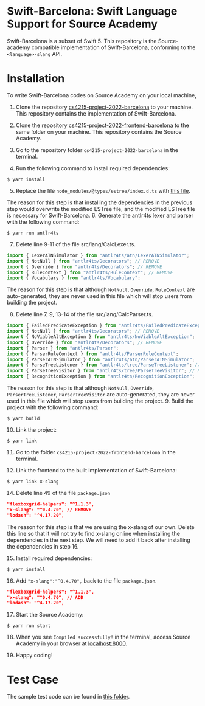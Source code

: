 # Swift-Barcelona: Swift Language Support for Source Academy
Swift-Barcelona is a subset of Swift 5. This repository is the Source-academy compatible implementation of Swift-Barcelona, conforming to the `<language>-slang` API.

Installation
=====

To write Swift-Barcelona codes on Source Academy on your local machine,

1. Clone the repository [cs4215-project-2022-barcelona](https://github.com/nus-cs4215/cs4215-project-2022-barcelona) to your machine. This
repository contains the implementation of Swift-Barcelona.

2. Clone the repository [cs4215-project-2022-frontend-barcelona](https://github.com/nus-cs4215/cs4215-project-2022-frontend-barcelona) to the same
folder on your machine. This repository contains the Source Academy.
1. Go to the repository folder `cs4215-project-2022-barcelona` in the terminal.
2. Run the following command to install required dependencies:
``` {.}
$ yarn install
```
5. Replace the file `node_modules/@types/estree/index.d.ts` with [this file](https://github.com/nus-cs4215/cs4215-project-2022-barcelona/blob/master/node_modules/%40types/estree/index.d.ts).

The reason for this step is that installing the dependencies in the previous
step would overwrite the modified ESTree file, and the modified ESTree file is
necessary for Swift-Barcelona.
6. Generate the antlr4ts lexer and parser with the following command:
``` {.}
$ yarn run antlr4ts
```
7. Delete line 9-11 of the file src/lang/CalcLexer.ts.
``` typescript
import { LexerATNSimulator } from "antlr4ts/atn/LexerATNSimulator";
import { NotNull } from "antlr4ts/Decorators"; // REMOVE
import { Override } from "antlr4ts/Decorators"; // REMOVE
import { RuleContext } from "antlr4ts/RuleContext"; // REMOVE
import { Vocabulary } from "antlr4ts/Vocabulary";
```

The reason for this step is that although `NotNull`, `Override`, `RuleContext` are auto-generated, they are never used in this file which will stop users from building the project.

8. Delete line 7, 9, 13-14 of the file src/lang/CalcParser.ts.
``` typescript
import { FailedPredicateException } from "antlr4ts/FailedPredicateException";
import { NotNull } from "antlr4ts/Decorators"; // REMOVE
import { NoViableAltException } from "antlr4ts/NoViableAltException";
import { Override } from "antlr4ts/Decorators"; // REMOVE
import { Parser } from "antlr4ts/Parser";
import { ParserRuleContext } from "antlr4ts/ParserRuleContext";
import { ParserATNSimulator } from "antlr4ts/atn/ParserATNSimulator";
import { ParseTreeListener } from "antlr4ts/tree/ParseTreeListener"; // REMOVE
import { ParseTreeVisitor } from "antlr4ts/tree/ParseTreeVisitor"; // REMOVE
import { RecognitionException } from "antlr4ts/RecognitionException";
```

The reason for this step is that although `NotNull`, `Override`,
`ParserTreeListener`, `ParserTreeVisitor` are auto-generated, they are
never used in this file which will stop users from building the project.
9. Build the project with the following command:
```{.}
$ yarn build
```
10.  Link the project:
```{.}
$ yarn link
```
11. Go to the folder `cs4215-project-2022-frontend-barcelona` in the terminal.
    
13. Link the frontend to the built implementation of Swift-Barcelona:
```{.}
$ yarn link x-slang
```
14.  Delete line 49 of the file `package.json`
```json
"flexboxgrid-helpers": "^1.1.3",
"x-slang": "^0.4.70", // REMOVE
"lodash": "^4.17.20",
```

The reason for this step is that we are using the x-slang of our own. Delete
this line so that it will not try to find x-slang online when installing the
dependencies in the next step. We will need to add it back after installing the dependencies in step 16.

15.  Install required dependencies:
```{.}
$ yarn install
```
16. Add
`"x-slang":"^0.4.70",`
back to the file `package.json`.
```json
"flexboxgrid-helpers": "^1.1.3",
"x-slang": "^0.4.70", // ADD
"lodash": "^4.17.20",
```

17. Start the Source Academy:
```{.}
$ yarn run start
```
18. When you see `Compiled successfully!` in the terminal, access Source
Academy in your browser at [localhost:8000](http://localhost:8000).

19. Happy coding!

Test Case
=====
The sample test code can be found in [this folder]().